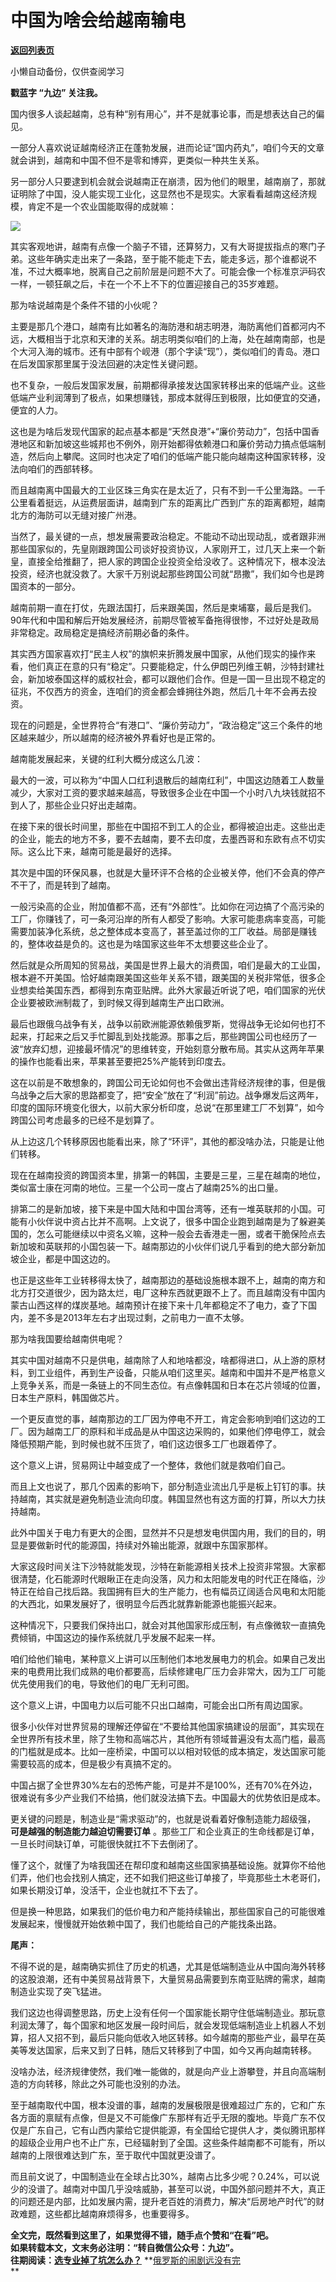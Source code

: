 # 中国为啥会给越南输电

[**返回列表页**](/gzh/九边)

小懒自动备份，仅供查阅学习

******戳蓝字 **“九边”** 关注我。******

国内很多人谈起越南，总有种“别有用心”，并不是就事论事，而是想表达自己的偏见。

一部分人喜欢说证越南经济正在蓬勃发展，进而论证“国内药丸”，咱们今天的文章就会讲到，越南和中国不但不是零和博弈，更类似一种共生关系。

另一部分人只要逮到机会就会说越南正在崩溃，因为他们的眼里，越南崩了，那就证明除了中国，没人能实现工业化，这显然也不是现实。大家看看越南这经济规模，肯定不是一个农业国能取得的成就嘛：

![](https://mmbiz.qpic.cn/sz_mmbiz_png/INpibEpTBzYezBIssdUZdgdUJTR8lEzwJnzP8Phfqn14kCKgyvZyKtia7nU8DjpmnaE7Jq8ol5zRKkRpC1FX74eA/640?wx_fmt=png)

其实客观地讲，越南有点像一个脑子不错，还算努力，又有大哥提拔指点的寒门子弟。这些年确实走出来了一条路，至于能不能走下去，能走多远，那个谁都说不准，不过大概率地，脱离自己之前阶层是问题不大了。可能会像一个标准京沪码农一样，一顿狂飙之后，卡在一个不上不下的位置迎接自己的35岁难题。

那为啥说越南是个条件不错的小伙呢？

主要是那几个港口，越南有比如著名的海防港和胡志明港，海防离他们首都河内不远，大概相当于北京和天津的关系。胡志明类似咱们的上海，处在越南南部，也是个大河入海的城市。还有中部有个岘港（那个字读“现”），类似咱们的青岛。港口在后发国家那里属于没法回避的决定性关键问题。

也不复杂，一般后发国家发展，前期都得承接发达国家转移出来的低端产业。这些低端产业利润薄到了极点，如果想赚钱，那成本就得压到极限，比如便宜的交通，便宜的人力。

这也是为啥后发现代国家的起点基本都是“天然良港”+“廉价劳动力”，包括中国香港地区和新加坡这些城邦也不例外，刚开始都得依赖港口和廉价劳动力搞点低端制造，然后向上攀爬。这同时也决定了咱们的低端产能只能向越南这种国家转移，没法向咱们的西部转移。

而且越南离中国最大的工业区珠三角实在是太近了，只有不到一千公里海路。一千公里看着挺远，从运费层面讲，越南到广东的距离比广西到广东的距离都短，越南北方的海防可以无缝对接广州港。

当然了，最关键的一点，想发展需要政治稳定。不能动不动出现动乱，或者跟非洲那些国家似的，先皇刚跟跨国公司谈好投资协议，人家刚开工，过几天上来一个新皇，直接全给推翻了，把人家的跨国企业投资全给没收了。这种情况下，根本没法投资，经济也就没救了。大家千万别说起那些跨国公司就“昂撒”，我们如今也是跨国资本的一部分。

越南前期一直在打仗，先跟法国打，后来跟美国，然后是柬埔寨，最后是我们。90年代和中国和解后开始发展经济，前期尽管被军备拖得很惨，不过好处是政局非常稳定。政局稳定是搞经济前期必备的条件。

其实西方国家喜欢打“民主人权”的旗帜来折腾发展中国家，从他们现实的操作来看，他们真正在意的只有“稳定”。只要能稳定，什么伊朗巴列维王朝，沙特封建社会，新加坡泰国这样的威权社会，都可以跟他们合作。但是一国一旦出现不稳定的征兆，不仅西方的资金，连咱们的资金都会蜂拥往外跑，然后几十年不会再去投资。

现在的问题是，全世界符合“有港口”、“廉价劳动力”，“政治稳定”这三个条件的地区越来越少，所以越南的经济被外界看好也是正常的。

越南能发展起来，关键的红利大概分成这么几波：

最大的一波，可以称为“中国人口红利退散后的越南红利”，中国这边随着工人数量减少，大家对工资的要求越来越高，导致很多企业在中国一个小时八九块钱就招不到人了，那些企业只好出走越南。

在接下来的很长时间里，那些在中国招不到工人的企业，都得被迫出走。这些出走的企业，能去的地方不多，要不去越南，要不去印度，去墨西哥和东欧有点不切实际。这么比下来，越南可能是最好的选择。

其次是中国的环保风暴，也就是大量环评不合格的企业被关停，他们不会真的停产不干了，而是转到了越南。

一般污染高的企业，附加值都不高，还有“外部性”。比如你在河边搞了个高污染的工厂，你赚钱了，可一条河沿岸的所有人都受了影响。大家可能患病率变高，可能需要加装净化系统，总之整体成本变高了，甚至盖过你的工厂收益。局部是赚钱的，整体收益是负的。这也是为啥国家这些年不太想要这些企业了。

然后就是众所周知的贸易战，美国是世界上最大的消费国，咱们是最大的工业国，根本避不开美国。恰好越南跟美国这些年关系不错，跟美国的关税非常低，很多企业想卖给美国东西，都得到东南亚贴牌。此外大家最近听说了吧，咱们国家的光伏企业要被欧洲制裁了，到时候又得到越南生产出口欧洲。

最后也跟俄乌战争有关，战争以前欧洲能源依赖俄罗斯，觉得战争无论如何也打不起来，打起来之后又手忙脚乱到处找能源。那事之后，那些跨国公司也经历了一波“放弃幻想，迎接最坏情况”的思维转变，开始刻意分散布局。其实从这两年苹果的操作也能看出来，苹果甚至要把25%产能转到印度去。

这在以前是不敢想象的，跨国公司无论如何也不会做出违背经济规律的事，但是俄乌战争之后大家的思路都变了，把“安全”放在了“利润”前边。战争爆发后这两年，印度的国际环境变化很大，以前大家分析印度，总说“在那里建工厂不划算”，如今跨国公司考虑最多的已经不是划算了。

从上边这几个转移原因也能看出来，除了“环评”，其他的都没啥办法，只能是让他们转移。

现在在越南投资的跨国资本里，排第一的韩国，主要是三星，三星在越南的地位，类似富士康在河南的地位。三星一个公司一度占了越南25%的出口量。

排第二的是新加坡，接下来是中国大陆和中国台湾等，还有一堆英联邦的小国。可能有小伙伴说中资占比并不高啊。上文说了，很多中国企业跑到越南是为了躲避美国的，怎么可能继续以中资名义嘛，这种一般会去香港走一圈，或者干脆保险点去新加坡和英联邦的小国包装一下。越南那边的小伙伴们说几乎看到的绝大部分新加坡企业，都是中国这边的。

也正是这些年工业转移得太快了，越南那边的基础设施根本跟不上，越南的南方和北方打交道很少，因为路太烂，电厂这种东西就更跟不上了。而且越南没有中国内蒙古山西这样的煤炭基地。越南预计在接下来十几年都稳定不了电力，查了下国内，差不多是2013年左右才出现过剩，之前电力一直不太够。

那为啥我国要给越南供电呢？

其实中国对越南不只是供电，越南除了人和地啥都没，啥都得进口，从上游的原材料，到工业组件，再到生产设备，只能从咱们这里买。越南和中国并不是严格意义上竞争关系，而是一条链上的不同生态位。有点像韩国和日本在芯片领域的位置，日本生产原料，韩国做芯片。

一个更反直觉的事，越南那边的工厂因为停电不开工，肯定会影响到咱们这边的工厂。因为越南工厂的原料和半成品是从中国这边采购的，如果他们停电停工，就会降低预期产能，到时候也就不压货了，咱们这边很多工厂也跟着停了。

这个意义上讲，贸易网让中越变成了一个整体，救他们就是救咱们自己。

而且上文也说了，那几个因素的影响下，部分制造业流出几乎是板上钉钉的事。扶持越南，其实就是避免制造业流向印度。韩国显然也有这方面的打算，所以大力扶持越南。

此外中国关于电力有更大的企图，显然并不只是想发电供国内用，我们的目的，明显是要做新时代的能源国，持续对外输出能源，就跟中东国家那样。

大家这段时间关注下沙特就能发现，沙特在新能源相关技术上投资非常狠。大家都很清楚，化石能源时代眼瞅正在走向没落，风力和太阳能发电的时代正在降临，沙特正在给自己找后路。我国拥有巨大的生产能力，也有幅员辽阔适合风电和太阳能的大西北，如果发展好了，很明显今后西北就靠新能源也能振兴起来。

这种情况下，只要我们保持出口，就会对其他国家形成压制，有点像微软一直搞免费倾销，中国这边的操作系统就几乎发展不起来一样。

咱们给他们输电，某种意义上讲可以压制他们本地发展电力的机会。如果自己发出来的电费用比我们成熟的电价都要高，后续修建电厂压力会非常大，因为工厂可能优先使用我们的电，导致他们的电厂无利可图。

这个意义上讲，中国电力以后可能不只出口越南，可能会出口所有周边国家。

很多小伙伴对世界贸易的理解还停留在“不要给其他国家搞建设的层面”，其实现在全世界所有技术里，除了生物和高端芯片，其他所有领域普遍没有太高门槛，最高的门槛就是成本。比如一座桥梁，中国可以以相对较低的成本搞定，发达国家可能需要较高的成本，但是极少有真搞不定的。

中国占据了全世界30%左右的恐怖产能，可是并不是100%，还有70%在外边，很难说有多少产业我们不给搞，他们就没法搞下去。中国最大的优势依旧是成本。

更关键的问题是，制造业是“需求驱动”的，也就是说看着好像制造能力超级强， **可是越强的制造能力越迫切需要订单**
。那些工厂和企业真正的生命线都是订单，一旦长时间缺订单，可能很快就扛不下去倒闭了。

懂了这个，就懂了为啥我国还在帮印度和越南这些国家搞基础设施。就算你不给他们弄，他们也会找别人搞定，还不如我们把这些订单接了，毕竟那些土木老哥们，如果长期没订单，没活干，企业也就扛不下去了。

但是换一种思路，如果我们的低价电力和产能持续输出，那些国家自己的可能很难发展起来，慢慢就开始依赖中国了，我们也能给自己的产能找条出路。

 **尾声：**

不得不说的是，越南确实抓住了历史的机遇，尤其是低端制造业从中国向海外转移的这股浪潮，还有中美贸易战背景下，大量贸易品需要到东南亚贴牌的需求，越南制造业实现了突飞猛进。

我们这边也得调整思路，历史上没有任何一个国家能长期守住低端制造业。那玩意利润太薄了，每个国家和地区发展一段时间后，就会发现低端制造业上机器人不划算，招人又招不到，最后只能向低收入地区转移。如今越南的那些产业，最早在英美等发达国家，后来又到了日韩，随后又转移到了中国，如今又再向越南转移。

没啥办法，经济规律使然，我们唯一能做的，就是向产业上游攀登，并且向高端制造的方向转移，除此之外可能也没别的办法。

至于越南取代中国，根本没谱的事，越南的发展极限是很难超过广东的，它和广东各方面的禀赋有点像，但是又不可能像广东那样有近乎无限的腹地。毕竟广东不仅仅是广东自己，它有山西内蒙给它提供能源，有全国给它提供人才，类似腾讯那样的超级企业用户也不止广东，已经辐射到了全国。这些条件越南都不可能有，所以越南的上限很难达到广东，至于取代中国就更没谱了。

而且前文说了，中国制造业在全球占比30%，越南占比多少呢？0.24%，可以说少的没谱了。越南对中国几乎没啥威胁，甚至可以说，中国外部问题并不大，真正的问题还是内部，比如发展内需，提升老百姓的消费力，解决“后房地产时代”的财政难题，这些都比越南麻烦得多，也重要得多。

 **全文完，既然看到这里了，如果觉得不错，随手点个赞和“在看”吧。**  
 **如果转载本文，文末务必注明：“转自微信公众号：九边”。**  
**往期阅读：[选专业掉了坑怎么办？](http://mp.weixin.qq.com/s?__biz=MzUzMjY0NDY4Ng==&mid=2247499460&idx=1&sn=7b7eb0decbb40666b9efcd6c6b48af43&chksm=fab2a8e5cdc521f39a6fd0159f5f69b21650e4ed51d5d63b47c4c894b7e5eb3b6eabcaca9927&scene=21#wechat_redirect)**
**[俄罗斯的闹剧远没有完](http://mp.weixin.qq.com/s?__biz=MzUzMjY0NDY4Ng==&mid=2247499453&idx=1&sn=711366739e3917d495d68e9e97b2b766&chksm=fab2a89ccdc5218abd8cdc3441b71808eb77f7fb12e105f8f0bc26ac01be97d178d74ece5da5&scene=21#wechat_redirect)  
**

